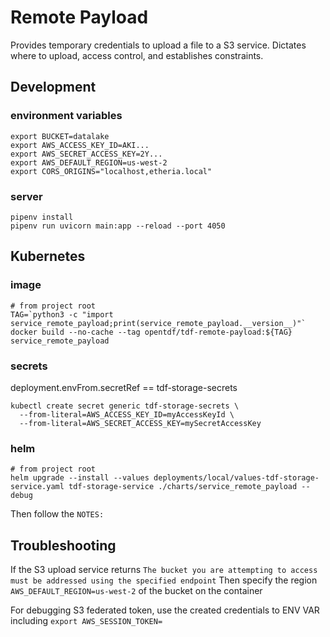 # Remote Payload
Provides temporary credentials to upload a file to a S3 service.
Dictates where to upload, access control, and establishes constraints.

## Development

### environment variables
```shell
export BUCKET=datalake
export AWS_ACCESS_KEY_ID=AKI...
export AWS_SECRET_ACCESS_KEY=2Y...
export AWS_DEFAULT_REGION=us-west-2
export CORS_ORIGINS="localhost,etheria.local"
```

### server
```shell
pipenv install
pipenv run uvicorn main:app --reload --port 4050
```

## Kubernetes

### image
```shell
# from project root
TAG=`python3 -c "import service_remote_payload;print(service_remote_payload.__version__)"`
docker build --no-cache --tag opentdf/tdf-remote-payload:${TAG} service_remote_payload
```

### secrets
deployment.envFrom.secretRef == tdf-storage-secrets
```shell
kubectl create secret generic tdf-storage-secrets \
  --from-literal=AWS_ACCESS_KEY_ID=myAccessKeyId \
  --from-literal=AWS_SECRET_ACCESS_KEY=mySecretAccessKey
```

### helm
```shell
# from project root
helm upgrade --install --values deployments/local/values-tdf-storage-service.yaml tdf-storage-service ./charts/service_remote_payload --debug
```
Then follow the `NOTES:`

## Troubleshooting

If the S3 upload service returns `The bucket you are attempting to access must be addressed using the specified endpoint`
Then specify the region `AWS_DEFAULT_REGION=us-west-2` of the bucket on the container

For debugging S3 federated token, use the created credentials to ENV VAR including `export AWS_SESSION_TOKEN=`
